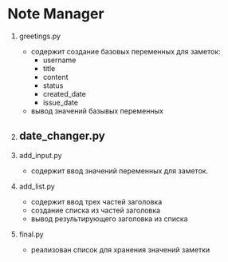 # Note Manager

1. greetings.py
   - содержит создание базовых переменных для заметок:
        - username
        - title
        - content
        - status
        - created_date   
        - issue_date
   - вывод значений базывых переменных

2. date_changer.py
    - 

3. add_input.py
    - содержит ввод значений переменных для заметок.

4. add_list.py
    - содержит ввод трех частей заголовка
    - создание списка из частей заголовка
    - вывод результирующего заголовка из списка

5. final.py
    - реализован список для хранения значений заметки
